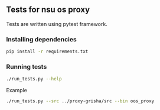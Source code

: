 ## Tests for nsu os proxy

Tests are written using pytest framework.

### Installing dependencies

```bash
pip install -r requirements.txt
```

### Running tests

```bash
./run_tests.py --help
```

Example
```bash
./run_tests.py --src ../proxy-grisha/src --bin oos_proxy
```